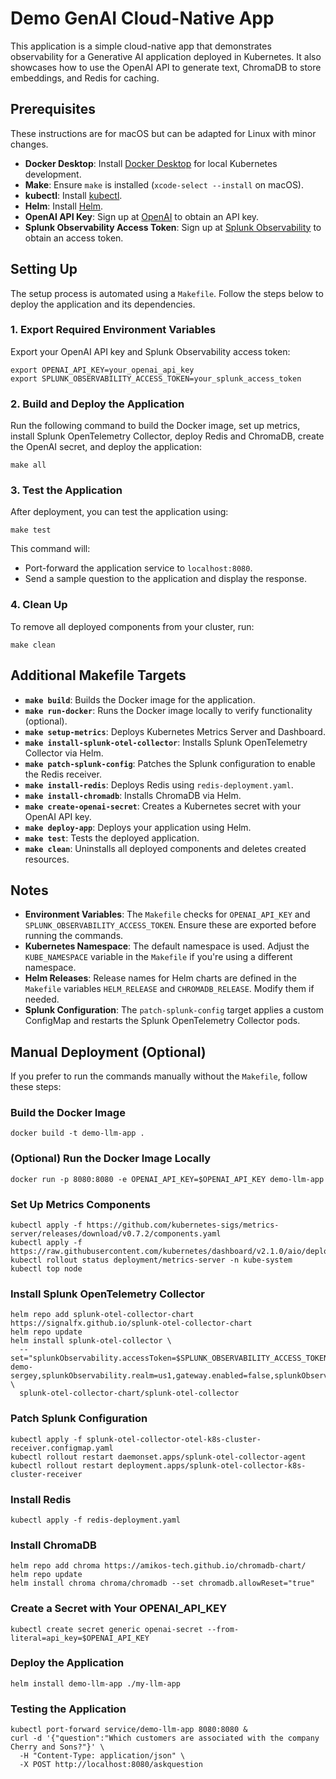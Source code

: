 # Demo GenAI Cloud-Native App

This application is a simple cloud-native app that demonstrates observability for a Generative AI application deployed in Kubernetes. It also showcases how to use the OpenAI API to generate text, ChromaDB to store embeddings, and Redis for caching.

## Prerequisites

These instructions are for macOS but can be adapted for Linux with minor changes.

- **Docker Desktop**: Install [Docker Desktop](https://www.docker.com/products/docker-desktop) for local Kubernetes development.
- **Make**: Ensure `make` is installed (`xcode-select --install` on macOS).
- **kubectl**: Install [kubectl](https://kubernetes.io/docs/tasks/tools/).
- **Helm**: Install [Helm](https://helm.sh/docs/intro/install/).
- **OpenAI API Key**: Sign up at [OpenAI](https://openai.com/) to obtain an API key.
- **Splunk Observability Access Token**: Sign up at [Splunk Observability](https://www.splunk.com/en_us/observability.html) to obtain an access token.

## Setting Up

The setup process is automated using a `Makefile`. Follow the steps below to deploy the application and its dependencies.

### 1. Export Required Environment Variables

Export your OpenAI API key and Splunk Observability access token:

    export OPENAI_API_KEY=your_openai_api_key
    export SPLUNK_OBSERVABILITY_ACCESS_TOKEN=your_splunk_access_token

### 2. Build and Deploy the Application

Run the following command to build the Docker image, set up metrics, install Splunk OpenTelemetry Collector, deploy Redis and ChromaDB, create the OpenAI secret, and deploy the application:

    make all

### 3. Test the Application

After deployment, you can test the application using:

    make test

This command will:

- Port-forward the application service to `localhost:8080`.
- Send a sample question to the application and display the response.

### 4. Clean Up

To remove all deployed components from your cluster, run:

    make clean

## Additional Makefile Targets

- **`make build`**: Builds the Docker image for the application.
- **`make run-docker`**: Runs the Docker image locally to verify functionality (optional).
- **`make setup-metrics`**: Deploys Kubernetes Metrics Server and Dashboard.
- **`make install-splunk-otel-collector`**: Installs Splunk OpenTelemetry Collector via Helm.
- **`make patch-splunk-config`**: Patches the Splunk configuration to enable the Redis receiver.
- **`make install-redis`**: Deploys Redis using `redis-deployment.yaml`.
- **`make install-chromadb`**: Installs ChromaDB via Helm.
- **`make create-openai-secret`**: Creates a Kubernetes secret with your OpenAI API key.
- **`make deploy-app`**: Deploys your application using Helm.
- **`make test`**: Tests the deployed application.
- **`make clean`**: Uninstalls all deployed components and deletes created resources.

## Notes

- **Environment Variables**: The `Makefile` checks for `OPENAI_API_KEY` and `SPLUNK_OBSERVABILITY_ACCESS_TOKEN`. Ensure these are exported before running the commands.
- **Kubernetes Namespace**: The default namespace is used. Adjust the `KUBE_NAMESPACE` variable in the `Makefile` if you're using a different namespace.
- **Helm Releases**: Release names for Helm charts are defined in the `Makefile` variables `HELM_RELEASE` and `CHROMADB_RELEASE`. Modify them if needed.
- **Splunk Configuration**: The `patch-splunk-config` target applies a custom ConfigMap and restarts the Splunk OpenTelemetry Collector pods.

## Manual Deployment (Optional)

If you prefer to run the commands manually without the `Makefile`, follow these steps:

### Build the Docker Image

    docker build -t demo-llm-app .

### (Optional) Run the Docker Image Locally

    docker run -p 8080:8080 -e OPENAI_API_KEY=$OPENAI_API_KEY demo-llm-app

### Set Up Metrics Components

    kubectl apply -f https://github.com/kubernetes-sigs/metrics-server/releases/download/v0.7.2/components.yaml
    kubectl apply -f https://raw.githubusercontent.com/kubernetes/dashboard/v2.1.0/aio/deploy/recommended.yaml
    kubectl rollout status deployment/metrics-server -n kube-system
    kubectl top node

### Install Splunk OpenTelemetry Collector

    helm repo add splunk-otel-collector-chart https://signalfx.github.io/splunk-otel-collector-chart
    helm repo update
    helm install splunk-otel-collector \
      --set="splunkObservability.accessToken=$SPLUNK_OBSERVABILITY_ACCESS_TOKEN,clusterName=docker-demo-sergey,splunkObservability.realm=us1,gateway.enabled=false,splunkObservability.profilingEnabled=true,environment=test,operator.enabled=true,certmanager.enabled=true,agent.discovery.enabled=true" \
      splunk-otel-collector-chart/splunk-otel-collector

### Patch Splunk Configuration

    kubectl apply -f splunk-otel-collector-otel-k8s-cluster-receiver.configmap.yaml
    kubectl rollout restart daemonset.apps/splunk-otel-collector-agent
    kubectl rollout restart deployment.apps/splunk-otel-collector-k8s-cluster-receiver

### Install Redis

    kubectl apply -f redis-deployment.yaml

### Install ChromaDB

    helm repo add chroma https://amikos-tech.github.io/chromadb-chart/
    helm repo update
    helm install chroma chroma/chromadb --set chromadb.allowReset="true"

### Create a Secret with Your OPENAI_API_KEY

    kubectl create secret generic openai-secret --from-literal=api_key=$OPENAI_API_KEY

### Deploy the Application

    helm install demo-llm-app ./my-llm-app

### Testing the Application

    kubectl port-forward service/demo-llm-app 8080:8080 &
    curl -d '{"question":"Which customers are associated with the company Cherry and Sons?"}' \
      -H "Content-Type: application/json" \
      -X POST http://localhost:8080/askquestion
